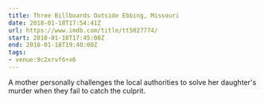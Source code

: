 ```yaml
---
title: Three Billboards Outside Ebbing, Missouri
date: 2018-01-18T17:54:41Z
url: https://www.imdb.com/title/tt5027774/
start: 2018-01-18T17:45:00Z
end: 2018-01-18T19:40:00Z
tags:
- venue:9c2xrvf6+x6
---
```

A mother personally challenges the local authorities to solve her daughter's murder when they fail to catch the culprit.
